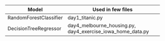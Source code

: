 | Model                       | Used in few files |
| ----------------------------| ------------------------------------------------------------------|
| RandomForestClassifier      | day1_titanic.py                                                   |
| DecisionTreeRegressor       | day4_melbourne_housing.py, day4_exercise_iowa_home_data.py        |

                            